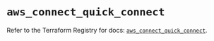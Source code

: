 # `aws_connect_quick_connect`

Refer to the Terraform Registry for docs: [`aws_connect_quick_connect`](https://registry.terraform.io/providers/hashicorp/aws/5.85.0/docs/resources/connect_quick_connect).
